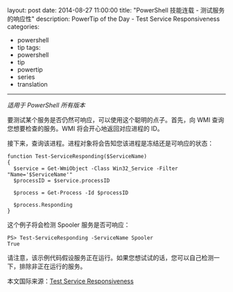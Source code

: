 ﻿layout: post
date: 2014-08-27 11:00:00
title: "PowerShell 技能连载 - 测试服务的响应性"
description: PowerTip of the Day - Test Service Responsiveness
categories:
- powershell
- tip
tags:
- powershell
- tip
- powertip
- series
- translation
---
_适用于 PowerShell 所有版本_

要测试某个服务是否仍然可响应，可以使用这个聪明的点子。首先，向 WMI 查询您想要检查的服务。WMI 将会开心地返回对应进程的 ID。

接下来，查询该进程。进程对象将会告知您该进程是冻结还是可响应的状态：

    function Test-ServiceResponding($ServiceName)
    {
      $service = Get-WmiObject -Class Win32_Service -Filter "Name='$ServiceName'"
      $processID = $service.processID
      
      $process = Get-Process -Id $processID
      
      $process.Responding
    }
    
这个例子将会检测 Spooler 服务是否可响应：
     
    PS> Test-ServiceResponding -ServiceName Spooler
    True
     
请注意，该示例代码假设服务正在运行。如果您想试试的话，您可以自己检测一下，排除非正在运行的服务。

<!--more-->
本文国际来源：[Test Service Responsiveness](http://powershell.com/cs/blogs/tips/archive/2014/08/27/test-service-responsiveness.aspx)
